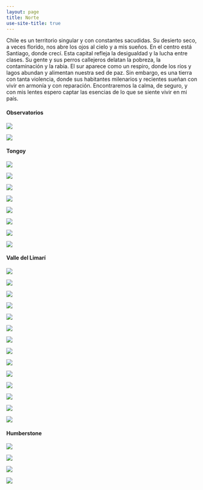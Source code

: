 ```yaml
---
layout: page
title: Norte
use-site-title: true
---
```


Chile es un territorio singular y con constantes sacudidas. Su desierto seco, a veces florido, nos abre los ojos al cielo y a mis sueños. En el centro está Santiago, donde crecí. Esta capital refleja la desigualdad y la lucha entre clases. Su gente y sus perros callejeros delatan la pobreza, la contaminación y la rabia. El sur aparece como un respiro, donde los ríos y lagos abundan y alimentan nuestra sed de paz. Sin embargo, es una tierra con tanta violencia, donde sus habitantes milenarios y recientes sueñan con vivir en armonía y con reparación. Encontraremos la calma, de seguro, y con mis lentes espero captar las esencias de lo que se siente vivir en mi país.

#### Observatorios

![](/img/fotografia/3_1.JPG)

![](/img/fotografia/3_2.JPG)

#### Tongoy

![](/img/fotografia/limari_1.JPG)

![](/img/fotografia/limari_2.JPG)

![](/img/fotografia/limari_3.JPG)

![](/img/fotografia/limari_4.JPG)

![](/img/fotografia/limari_5.JPG)

![](/img/fotografia/limari_6.JPG)

![](/img/fotografia/limari_7.JPG)

![](/img/fotografia/limari_8.JPG)


#### Valle del Limarí

![](/img/fotografia/des_1.JPG)

![](/img/fotografia/des_2.JPG)

![](/img/fotografia/des_3.JPG)

![](/img/fotografia/des_4.JPG)

![](/img/fotografia/des_5.JPG)

![](/img/fotografia/des_6.JPG)

![](/img/fotografia/des_7.JPG)

![](/img/fotografia/des_8.JPG)

![](/img/fotografia/des_9.JPG)

![](/img/fotografia/des_10.JPG)

![](/img/fotografia/des_11.JPG)

![](/img/fotografia/des_12.JPG)

![](/img/fotografia/des_13.JPG)

![](/img/fotografia/des_14.JPG)

#### Humberstone

![](/img/fotografia/n_1.jpg)

![](/img/fotografia/n_2.jpg)

![](/img/fotografia/n_3.jpg)

![](/img/fotografia/n_4.jpg)
